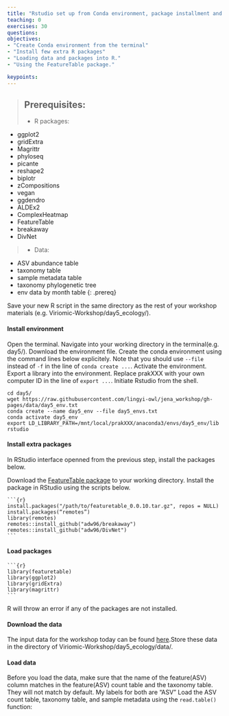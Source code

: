 ```yaml
---
title: "Rstudio set up from Conda environment, package installment and data download"
teaching: 0
exercises: 30
questions:
objectives:
- "Create Conda environment from the terminal"
- "Install few extra R packages"
- "Loading data and packages into R."
- "Using the FeatureTable package."

keypoints:
---
```


>## Prerequisites:  
> - R packages:
  - ggplot2
  - gridExtra
  - Magrittr
  - phyloseq
  - picante
  - reshape2
  - biplotr
  - zCompositions
  - vegan
  - ggdendro
  - ALDEx2
  - ComplexHeatmap
  - FeatureTable 
  - breakaway
  - DivNet
> - Data:
  - ASV abundance table
  - taxonomy table
  - sample metadata table
  - taxonomy phylogenetic tree
  - env data by month table
{: .prereq}


Save your new R script in the same directory as the rest of your workshop materials
(e.g. Viriomic-Workshop/day5_ecology/).

#### Install environment 

Open the terminal.
Navigate into your working directory in the terminal(e.g. day5/). 
Download the environment file.
Create the conda environment using the command lines below explicitely. Note that you should use `--file` instead of `-f` in the line of `conda create ...`.
Activate the environment.
Export a library into the environment. Replace prakXXX with your own computer ID in the line of `export ...`.
Initiate Rstudio from the shell.
~~~
cd day5/
wget https://raw.githubusercontent.com/lingyi-owl/jena_workshop/gh-pages/data/day5_env.txt
conda create --name day5_env --file day5_envs.txt
conda activate day5_env
export LD_LIBRARY_PATH=/mnt/local/prakXXX/anaconda3/envs/day5_env/lib
rstudio
~~~

#### Install extra packages

In RStudio interface openned from the previous step, install the packages below.

Download the [FeatureTable package](https://github.com/mooreryan/featuretable/releases/tag/v0.0.10) to your working directory.
Install the package in RStudio using the scripts below.
~~~
```{r}
install.packages("/path/to/featuretable_0.0.10.tar.gz", repos = NULL)
install.packages(“remotes”)
library(remotes)
remotes::install_github("adw96/breakaway")
remotes::install_github("adw96/DivNet")
```
~~~

#### Load packages

~~~
```{r}
library(featuretable)
library(ggplot2)
library(gridExtra)
library(magrittr)
```
~~~

R will throw an error if any of the packages are not installed.

#### Download the data

The input data for the workshop today can be found [here](https://github.com/lingyi-owl/jena_workshop/tree/gh-pages/data).Store these data in the directory of Viriomic-Workshop/day5_ecology/data/.

#### Load data

Before you load the data, make sure that the name of the feature(ASV) column matches in the
feature(ASV) count table and the taxonomy table. They will not match by default. My labels
for both are “ASV”
Load the ASV count table, taxonomy table, and sample metadata using the `read.table()`
function:
